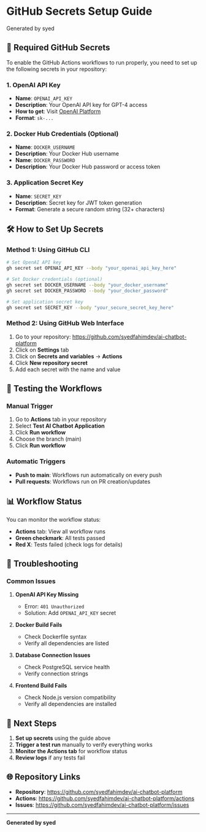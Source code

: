 # GitHub Secrets Setup Guide

Generated by syed

## 🔐 Required GitHub Secrets

To enable the GitHub Actions workflows to run properly, you need to set up the following secrets in your repository:

### 1. OpenAI API Key
- **Name**: `OPENAI_API_KEY`
- **Description**: Your OpenAI API key for GPT-4 access
- **How to get**: Visit [OpenAI Platform](https://platform.openai.com/api-keys)
- **Format**: `sk-...`

### 2. Docker Hub Credentials (Optional)
- **Name**: `DOCKER_USERNAME`
- **Description**: Your Docker Hub username
- **Name**: `DOCKER_PASSWORD`
- **Description**: Your Docker Hub password or access token

### 3. Application Secret Key
- **Name**: `SECRET_KEY`
- **Description**: Secret key for JWT token generation
- **Format**: Generate a secure random string (32+ characters)

## 🛠️ How to Set Up Secrets

### Method 1: Using GitHub CLI
```bash
# Set OpenAI API key
gh secret set OPENAI_API_KEY --body "your_openai_api_key_here"

# Set Docker credentials (optional)
gh secret set DOCKER_USERNAME --body "your_docker_username"
gh secret set DOCKER_PASSWORD --body "your_docker_password"

# Set application secret key
gh secret set SECRET_KEY --body "your_secure_secret_key_here"
```

### Method 2: Using GitHub Web Interface
1. Go to your repository: https://github.com/syedfahimdev/ai-chatbot-platform
2. Click on **Settings** tab
3. Click on **Secrets and variables** → **Actions**
4. Click **New repository secret**
5. Add each secret with the name and value

## 🚀 Testing the Workflows

### Manual Trigger
1. Go to **Actions** tab in your repository
2. Select **Test AI Chatbot Application**
3. Click **Run workflow**
4. Choose the branch (main)
5. Click **Run workflow**

### Automatic Triggers
- **Push to main**: Workflows run automatically on every push
- **Pull requests**: Workflows run on PR creation/updates

## 📊 Workflow Status

You can monitor the workflow status:
- **Actions** tab: View all workflow runs
- **Green checkmark**: All tests passed
- **Red X**: Tests failed (check logs for details)

## 🔧 Troubleshooting

### Common Issues

1. **OpenAI API Key Missing**
   - Error: `401 Unauthorized`
   - Solution: Add `OPENAI_API_KEY` secret

2. **Docker Build Fails**
   - Check Dockerfile syntax
   - Verify all dependencies are listed

3. **Database Connection Issues**
   - Check PostgreSQL service health
   - Verify connection strings

4. **Frontend Build Fails**
   - Check Node.js version compatibility
   - Verify all dependencies are installed

## 📝 Next Steps

1. **Set up secrets** using the guide above
2. **Trigger a test run** manually to verify everything works
3. **Monitor the Actions tab** for workflow status
4. **Review logs** if any tests fail

## 🌐 Repository Links

- **Repository**: https://github.com/syedfahimdev/ai-chatbot-platform
- **Actions**: https://github.com/syedfahimdev/ai-chatbot-platform/actions
- **Issues**: https://github.com/syedfahimdev/ai-chatbot-platform/issues

---

**Generated by syed** 